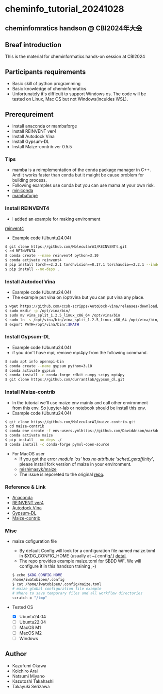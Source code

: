 # cheminfo_tutorial_20241028

## cheminfomratics handson @ CBI2024年大会

## Breaf introduction

 This is the material for cheminformatics hands-on session at CBI2024

## Participants requirements

- Basic skill of python programming
- Basic knowledge of cheminfomratics
- Unfortunately it's difficult to support Windows os. The code will be tested on Linux, Mac OS but not Windows(inculdes WSL).

## Prerequreiment

- Install anaconda or mambaforge
- Install REINVENT ver4
- Install Autodock Vina
- Install Gypsum-DL
- Install Maize-contrib ver 0.5.5

### Tips

- mamba is a reimplementation of the conda package manager in C++. And it works faster than conda but it maight be cause problem for building process.
- Following examples use conda but you can use mama at your own risk.
- [miniconda](https://docs.anaconda.com/miniconda/)
- [mambaforge](https://github.com/conda-forge/miniforge)

### Install REINVENT4

- I added an example for making environment

[reinvent4](https://github.com/MolecularAI/REINVENT4)

- Example code (Ubuntu24.04)

```bash
$ git clone https://github.com/MolecularAI/REINVENT4.git
$ cd REINVENT4
$ conda create --name reinvent4 python=3.10
$ conda activate reinvent4
$ pip install torch==2.2.1 torchvision==0.17.1 torchaudio==2.2.1 --index-url https://download.pytorch.org/whl/rocm5.7
$ pip install --no-deps .
```

### Install Autodocl Vina

- Example code (Ubuntu24.04)
- The example put vina on /opt/vina but you can put vina any place.

```bash
$ wget https://github.com/ccsb-scripps/AutoDock-Vina/releases/download/v1.2.5/vina_split_1.2.5_linux_x86_64
$ sudo mkdir -p /opt/vina/bin/
$ sudo mv vina_split_1.2.5_linux_x86_64 /opt/vina/bin
$ sudo ln -s /opt/vina/bin/vina_split_1.2.5_linux_x86_64 /opt/vina/bin/vina
$ export PATH=/opt/vina/bin/:$PATH
```

### Install Gypsum-DL

- Example code (Ubuntu24.04)
- if you don't have mpi, remove mpi4py from the following command.

```bash
$ sudo apt info openmpi-bin
$ conda create --name gypsum python=3.10
$ conda activate gypsum
$ conda install -c conda-forge rdkit numpy scipy mpi4py
$ git clone https://github.com/durrantlab/gypsum_dl.git
```

### Install Maize-contrib

- In the tutorial we'll use maize env mainly and call other environment from this env. So jupyter-lab or notebook should be install this env.
- Example code (Ubuntu24.04)

```bash
$ git clone https://github.com/MolecularAI/maize-contrib.git
$ cd maize-contrib
$ conda env create -f env-users.ymlhttps://github.com/DavidAnson/markdownlint/blob/v0.35.0/doc/md014.md
$ conda activate maize
$ pip install --no-deps ./
$ conda install -c conda-forge pymol-open-source
```

- For MacOS user
  - If you got the error *module 'os' has no attribute 'sched_getaffinity'*, please install fork version of maize in your environment.
  - [mishimasyk/maize](https://github.com/Mishima-syk/maize/tree/public)
  - The issue is reporeted to the original [repo](https://github.com/MolecularAI/maize).

### Reference & Link

- [Anaconda](https://github.com/conda-forge/miniforge)
- [REINVENT ver4](https://jcheminf.biomedcentral.com/articles/10.1186/s13321-024-00812-5)
- [Autodock Vina](https://vina.scripps.edu/)
- [Gypsum-DL](https://jcheminf.biomedcentral.com/articles/10.1186/s13321-019-0358-3)
- [Maize-contrib](https://github.com/MolecularAI/maize-contrib)

### Misc

- maize cofiguration file
  - By default Config will look for a configuration file named maize.toml in $XDG_CONFIG_HOME (usually at ~/.config/,) [detail](https://molecularai.github.io/maize/docs/userguide.html)
  - The repo provides example maize.toml for SBDD WF. We will configure it in this handson training ;-)

  ```bash
  $ echo $XDG_CONFIG_HOME
  /home/iwatobipen/.config
  $ cat /home/iwatobipen/.config/maize.toml
  # maize global configuration file example
  # Where to save temporary files and all workflow directories
  scratch = "/tmp"
  ```

- Tested OS
  - [x] Ubuntu24.04
  - [ ] Ubuntu22.04
  - [ ] MacOS M1
  - [ ] MacOS M2
  - [ ] Windows

## Author

- Kazufumi Okawa
- Koichiro Arai
- Natsumi Miyano
- Kazutoshi Takahashi
- Takayuki Serizawa
